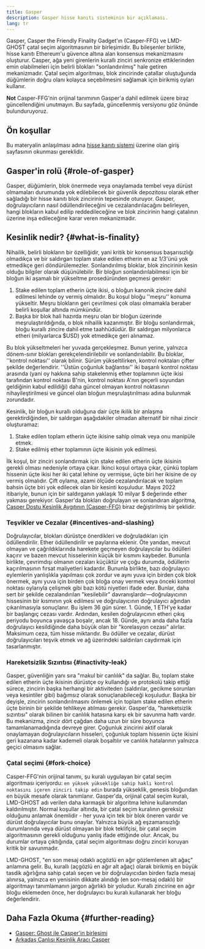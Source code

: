 ```yaml
---
title: Gasper
description: Gasper hisse kanıtı sisteminin bir açıklaması.
lang: tr
---
```


Gasper, Casper the Friendly Finality Gadget'ın (Casper-FFG) ve LMD-GHOST çatal seçim algoritmasının bir birleşimidir. Bu bileşenler birlikte, hisse kanıtı Ethereum'u güvence altına alan konsensus mekanizmasını oluşturur. Casper, ağa yeni girenlerin kurallı zinciri senkronize ettiklerinden emin olabilmeleri için belirli blokları "sonlandırılmış" hale getiren mekanizmadır. Çatal seçim algoritması, blok zincirinde çatallar oluştuğunda düğümlerin doğru olanı kolayca seçebilmesini sağlamak için birikmiş oyları kullanır.

**Not** Casper-FFG'nin orijinal tanımının Gasper'a dahil edilmek üzere biraz güncellendiğini unutmayın. Bu sayfada, güncellenmiş versiyonu göz önünde bulunduruyoruz.

## Ön koşullar

Bu materyalin anlaşılması adına [hisse kanıtı sistemi](/developers/docs/consensus-mechanisms/pos/) üzerine olan giriş sayfasının okunması gereklidir.

## Gasper'in rolü {#role-of-gasper}

Gasper, düğümlerin, blok önermede veya onaylamada tembel veya dürüst olmamaları durumunda yok edilebilecek bir güvenlik depozitosu olarak ether sağladığı bir hisse kanıtı blok zincirinin tepesinde oturuyor. Gasper, doğrulayıcıların nasıl ödüllendirileceğini ve cezalandırılacağını belirleyen, hangi blokların kabul edilip reddedileceğine ve blok zincirinin hangi çatalının üzerine inşa edileceğine karar veren mekanizmadır.

## Kesinlik nedir? {#what-is-finality}

Nihailik, belirli blokların bir özelliğidir, yani kritik bir konsensus başarısızlığı olmadıkça ve bir saldırgan toplam stake edilen etherin en az 1/3'ünü yok etmedikçe geri döndürülemezler. Sonlandırılmış bloklar, blok zincirinin kesin olduğu bilgiler olarak düşünülebilir. Bir bloğun sonlandırılabilmesi için bir bloğun iki aşamalı bir yükseltme prosedüründen geçmesi gerekir:

1. Stake edilen toplam etherin üçte ikisi, o bloğun kanonik zincire dahil edilmesi lehinde oy vermiş olmalıdır. Bu koşul bloğu ''meşru'' konuma yükseltir. Meşru blokların geri çevrilmesi çok olası olmamakla beraber belirli koşullar altında mümkündür.
2. Başka bir blok hali hazırda meşru olan bir bloğun üzerinde meşrulaştırıldığında, o blok nihailik kazanmıştır. Bir bloğu sonlandırmak, bloğu kurallı zincire dahil etme taahhüdüdür. Bir saldırgan milyonlarca etheri (milyarlarca $USD) yok etmedikçe geri alınamaz.

Bu blok yükseltmeleri her yuvada gerçekleşmez. Bunun yerine, yalnızca dönem-sınır blokları gerekçelendirilebilir ve sonlandırılabilir. Bu bloklar, ''kontrol noktası'' olarak bilinir. Sürüm yükseltilirken, kontrol noktaları çifter şekilde değerlendirir. ''Üstün çoğunluk bağlantısı'' iki başarılı kontrol noktası arasında (yani oy hakkına sahip stakelenmiş ether toplamının üçte ikisi tarafından kontrol noktası B'nin, kontrol noktası A'nın geçerli soyundan geldiğinin kabul edildiği) daha güncel olmayan kontrol noktasının nihayileştirilmesi ve güncel olan bloğun meşrulaştırılması adına bulunmak zorundadır.

Kesinlik, bir bloğun kurallı olduğuna dair üçte ikilik bir anlaşma gerektirdiğinden, bir saldırgan aşağıdakiler olmadan alternatif bir nihai zincir oluşturamaz:

1. Stake edilen toplam etherin üçte ikisine sahip olmak veya onu manipüle etmek.
2. Stake edilmiş ether toplamının üçte ikisinin yok edilmesi.

İlk koşul, bir zinciri sonlandırmak için stake edilen etherin üçte ikisinin gerekli olması nedeniyle ortaya çıkar. İkinci koşul ortaya çıkar, çünkü toplam hissenin üçte ikisi her iki çatal lehine oy vermişse, üçte biri her ikisine de oy vermiş olmalıdır. Çift oylama, azami ölçüde cezalandırılacak ve toplam bahsin üçte biri yok edilecek olan bir kesinti koşuludur. Mayıs 2022 itibariyle, bunun için bir saldırganın yaklaşık 10 milyar $ değerinde ether yakması gerekiyor. Gasper'da blokları doğrulayan ve sonlandıran algoritma, [Casper Dostu Kesinlik Aygıtının (Casper-FFG)](https://arxiv.org/pdf/1710.09437.pdf) biraz değiştirilmiş bir şeklidir.

### Teşvikler ve Cezalar {#incentives-and-slashing}

Doğrulayıcılar, blokları dürüstçe önerdikleri ve doğruladıkları için ödüllendirilir. Ether ödüllendirilir ve paylarına eklenir. Öte yandan, mevcut olmayan ve çağrıldıklarında harekete geçmeyen doğrulayıcılar bu ödülleri kaçırır ve bazen mevcut hisselerinin küçük bir kısmını kaybeder. Bununla birlikte, çevrimdışı olmanın cezaları küçüktür ve çoğu durumda, ödüllerin kaçırılmasının fırsat maliyetleri kadardır. Bununla birlikte, bazı doğrulayıcı eylemlerin yanlışlıkla yapılması çok zordur ve aynı yuva için birden çok blok önermek, aynı yuva için birden çok bloğa onay vermek veya önceki kontrol noktası oylarıyla çelişmek gibi bazı kötü niyetleri ifade eder. Bunlar, daha sert bir şekilde cezalandırılan "kesilebilir" davranışlardır—doğrulayıcının hissesinin bir kısmının yok edilmesi ve doğrulayıcının doğrulayıcı ağından çıkarılmasıyla sonuçlanır. Bu işlem 36 gün sürer. 1. Günde, 1 ETH'ye kadar bir başlangıç cezası vardır. Ardından, kesilen doğrulayıcının etheri çıkış periyodu boyunca yavaşça boşalır, ancak 18. Günde, aynı anda daha fazla doğrulayıcı kesildiğinde daha büyük olan bir "korelasyon cezası" alırlar. Maksimum ceza, tüm hisse miktarıdır. Bu ödüller ve cezalar, dürüst doğrulayıcıları teşvik etmek ve ağ üzerindeki saldırıları caydırmak için tasarlanmıştır.

### Hareketsizlik Sızıntısı {#inactivity-leak}

Gasper, güvenliğin yanı sıra "makul bir canlılık" da sağlar. Bu, toplam stake edilen etherin üçte ikisinin dürüstçe oy kullandığı ve protokolü takip ettiği sürece, zincirin başka herhangi bir aktiviteden (saldırılar, gecikme sorunları veya kesintiler gibi) bağımsız olarak sonuçlanabileceği koşuludur. Başka bir deyişle, zincirin sonlandırılmasını önlemek için toplam stake edilen etherin üçte birinin bir şekilde tehlikeye atılması gerekir. Gasper'da, "hareketsizlik sızıntısı" olarak bilinen bir canlılık hatasına karşı ek bir savunma hattı vardır. Bu mekanizma, zincir dört çağdan daha uzun bir süre boyunca tamamlanamadığında devreye girer. Çoğunluk zincirini aktif olarak onaylamayan doğrulayıcıların hisseleri, çoğunluk toplam hissenin üçte ikisini geri kazanana kadar kademeli olarak boşaltılır ve canlılık hatalarının yalnızca geçici olmasını sağlar.

### Çatal seçimi {#fork-choice}

Casper-FFG'nin orijinal tanımı, şu kuralı uygulayan bir çatal seçim algoritması içeriyordu: `en yüksek yüksekliğe sahip haklı kontrol noktasını içeren zinciri takip edin` burada yükseklik, genesis bloğundan en büyük mesafe olarak tanımlanır. Gasper'da, orijinal çatal seçim kuralı, LMD-GHOST adı verilen daha karmaşık bir algoritma lehine kullanımdan kaldırılmıştır. Normal koşullar altında, bir çatal seçim kuralının gereksiz olduğunu anlamak önemlidir - her yuva için tek bir blok öneren vardır ve dürüst doğrulayıcılar bunu onaylar. Yalnızca büyük ağ eşzamansızlığı durumlarında veya dürüst olmayan bir blok teklifçisi, bir çatal seçim algoritmasının gerekli olduğunu yanlış ifade ettiğinde olur. Ancak, bu durumlar ortaya çıktığında, çatal seçim algoritması doğru zinciri koruyan kritik bir savunmadır.

LMD-GHOST, "en son mesaj odaklı açgözlü en ağır gözlemlenen alt ağaç" anlamına gelir. Bu, kurallı (açgözlü en ağır alt ağaç) olarak birikmiş en büyük tasdik ağırlığına sahip çatalı seçen ve bir doğrulayıcıdan birden fazla mesaj alınırsa, yalnızca en yenisinin dikkate alındığı (en son-mesaj odaklı) bir algoritmayı tanımlamanın jargon ağırlıklı bir yoludur. Kurallı zincirine en ağır bloğu eklemeden önce, her doğrulayıcı bu kuralı kullanarak her bloğu değerlendirir.

## Daha Fazla Okuma {#further-reading}

- [Gasper: Ghost ile Casper'in birleşimi](https://arxiv.org/pdf/2003.03052.pdf)
- [Arkadaş Canlısı Kesinlik Aracı Casper](https://arxiv.org/pdf/1710.09437.pdf)
